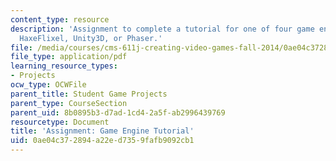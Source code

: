 ```yaml
---
content_type: resource
description: 'Assignment to complete a tutorial for one of four game engines: Flixel,
  HaxeFlixel, Unity3D, or Phaser.'
file: /media/courses/cms-611j-creating-video-games-fall-2014/0ae04c372894a22ed7359fafb9092cb1_MITCMS_611JF14_GameEngine.pdf
file_type: application/pdf
learning_resource_types:
- Projects
ocw_type: OCWFile
parent_title: Student Game Projects
parent_type: CourseSection
parent_uid: 8b0895b3-d7ad-1cd4-2a5f-ab2996439769
resourcetype: Document
title: 'Assignment: Game Engine Tutorial'
uid: 0ae04c37-2894-a22e-d735-9fafb9092cb1
---
```

